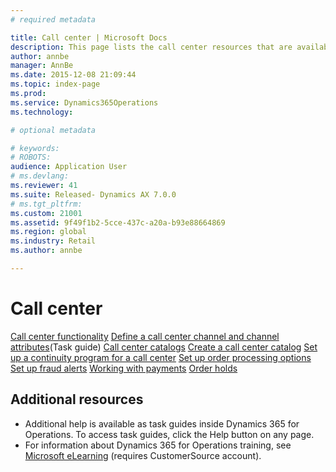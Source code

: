 ```yaml
---
# required metadata

title: Call center | Microsoft Docs
description: This page lists the call center resources that are available for Dynamics 365 for Operations - Retail.
author: annbe
manager: AnnBe
ms.date: 2015-12-08 21:09:44
ms.topic: index-page
ms.prod: 
ms.service: Dynamics365Operations
ms.technology: 

# optional metadata

# keywords: 
# ROBOTS: 
audience: Application User
# ms.devlang: 
ms.reviewer: 41
ms.suite: Released- Dynamics AX 7.0.0
# ms.tgt_pltfrm: 
ms.custom: 21001
ms.assetid: 9f49f1b2-5cce-437c-a20a-b93e88664869
ms.region: global
ms.industry: Retail
ms.author: annbe

---
```


# Call center

[Call center functionality](https://ax.help.dynamics.com/en/wiki/call-center-functionality/) [Define a call center channel and channel attributes](http://ax.help.dynamics.com/en/wiki/define-call-center-channel-and-channel-attributes/)(Task guide) [Call center catalogs](http://ax.help.dynamics.com/en/wiki/call-center-catalogs/) [Create a call center catalog](http://ax.help.dynamics.com/en/wiki/create-call-center-catalogs/) [Set up a continuity program for a call center](http://ax.help.dynamics.com/en/wiki/setting-up-a-continuity-program/) [Set up order processing options](http://ax.help.dynamics.com/en/wiki/setting-up-order-processing-options/) [Set up fraud alerts](http://ax.help.dynamics.com/en/wiki/setting-up-fraud-alerts/) [Working with payments](http://ax.help.dynamics.com/en/wiki/working-with-payments/) [Order holds](http://ax.help.dynamics.com/en/wiki/working-with-order-holds/)

## []()Additional resources
-   Additional help is available as task guides inside Dynamics 365 for Operations. To access task guides, click the Help button on any page.
-   For information about Dynamics 365 for Operations training, see [Microsoft eLearning](https://mbs2.microsoft.com/members/elearning/dynamicstrainingcert.aspx) (requires CustomerSource account).


